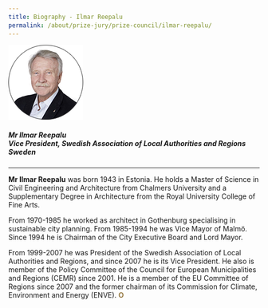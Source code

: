 ```yaml
---
title: Biography - Ilmar Reepalu
permalink: /about/prize-jury/prize-council/ilmar-reepalu/
---
```


<div style="width:150px"><img src="/images/jury/ilmar-reepalu.png" alt="Ilmar Reepalu" /></div>

##### **Mr Ilmar Reepalu** <br> Vice President, Swedish Association of Local Authorities and Regions <br> Sweden

---

**Mr Ilmar Reepalu** was born 1943 in Estonia. He holds a Master of Science in Civil Engineering and Architecture from Chalmers University and a Supplementary Degree in Architecture from the Royal University College of Fine Arts. 

From 1970-1985 he worked as architect in Gothenburg specialising in sustainable city planning. From 1985-1994 he was Vice Mayor of Malmö. Since 1994 he is Chairman of the City Executive Board and Lord Mayor. 

From 1999-2007 he was President of the Swedish Association of Local Authorities and Regions, and since 2007 he is its Vice President. He also is member of the Policy Committee of the Council for European Municipalities and Regions (CEMR) since 2001. He is a member of the EU Committee of Regions since 2007 and the former chairman of its Commission for Climate, Environment and Energy (ENVE). **<font color="#967942">O</font>**
